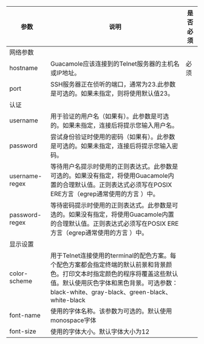 
| 参数 | 说明 | 是否必须 |
| -------- | -------- | -------- |
| 网络参数 |
| hostname | Guacamole应该连接到的Telnet服务器的主机名或IP地址。 | 必须 |
| port | SSH服务器正在侦听的端口，通常为23.此参数是可选的。如果未指定，则将使用默认值23。    |  |
| 认证 |
| username | 用于验证的用户名（如果有）。此参数是可选的。如果未指定，连接后将提示您输入用户名。 |  |
| password | 尝试身份验证时使用的密码（如果有）。此参数是可选的。如果未指定，连接后将提示您输入密码。 |  |
| username-regex | 等待用户名提示时使用的正则表达式。此参数是可选的。如果没有指定，将使用Guacamole内置的合理默认值。正则表达式必须写在POSIX ERE方言（egrep通常使用的方言 ）中。 |  |
| password-regex     | 等待密码提示时使用的正则表达式。此参数是可选的。如果没有指定，将使用Guacamole内置的合理默认值。正则表达式必须写在POSIX ERE方言（egrep通常使用的方言 ）中。     |  |
| 显示设置 |
| color-scheme | 用于Telnet连接使用的terminal的配色方案。每个配色方案都会指定终端的默认前景和背景颜色。打印文本时指定颜色的程序将覆盖这些默认值。默认使用灰色字体和黑色背景。可选参数：black-white、gray-black、green-black、white-black |  |
| font-name | 使用的字体名称。该参数为可选的。默认使用monospace字体 |  |
| font-size  | 使用的字体大小。默认字体大小为12     |  |



